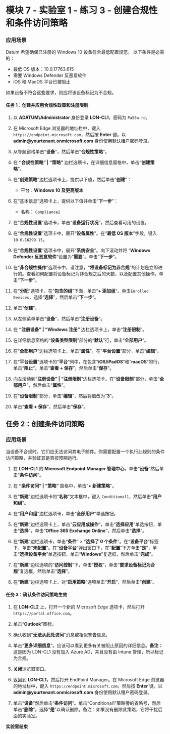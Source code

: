 # 模块 7 - 实验室 1 - 练习 3 - 创建合规性和条件访问策略 

### 应用场景

Datum 希望确保已注册的 Windows 10 设备符合最低配置规范。  以下条件是必需的：

* 最低 OS 版本：10.0.17763.615
* 需要 Windows Defender 反恶意软件
* iOS 和 MacOS 平台已被阻止

如果设备不符合这些要求，则应将该设备标记为不合规。

#### 任务 1：创建并应用合规性政策和注册限制

1.  以 **ADATUM\Administrator** 身份登录 **LON-CL1**，密码为 `Pa55w.rd`。 

2.  在 Microsoft Edge 浏览器的地址栏中，键入 `https://endpoint.microsoft.com`，然后按 **Enter** 键。以 **admin\@yourtenant.onmicrosoft.com** 身份使用默认租户密码登录。

3.  从导航窗格单击“**设备**”，然后单击“**合规性策略**”。

4.  在 **“合规性策略” | “策略”** 边栏选项卡，在详细信息窗格中，单击“**创建策略**”。

5.  在“**创建策略**”边栏选项卡上，提供以下值，然后单击“**创建**”：

    -  平台：**Windows 10 及更高版本**

6.  在“基本信息”选项卡上，提供以下值并单击“**下一步**”：

    -  名称： `Compliance1`

7.  在“**合规性设置**”选项卡，单击“**设备运行状况**”，然后查看可用的设置。

8.  在“**合规性设置**”选项卡中，展开“**设备属性**”。在“**最低 OS 版本**”字段，键入 `10.0.16299.15`。

9.  在“**合规性设置**”选项卡中，展开“**系统安全**”。向下滚动并将 
    “**Windows Defender 反恶意软件**”设置为“**需要**”。单击“**下一步**”。

10. 在“**非合规性操作**”选项卡中，请注意，“**将设备标记为非合规**”的计划是立即进行的。查看如何配置将设备标记为非合规之后的天数，以及配置其他操作。单击“**下一步**”。 

11. 在“**分配**”选项卡，在“**包含的组**”下面，单击“**+ 添加组**”。单击`Enrolled Devices`，选择“**选择**”，然后单击“**下一步**”。

12. 单击“**创建**”。

13. 从左侧菜单单击“**设备**”，然后单击“**注册设备**”。

14. 在 **“注册设备” | “Windows 注册”** 边栏选项卡上，单击“**注册限制**”。

15. 在详细信息窗格的“**设备类型限制**”部分的“**默认**”行，单击“**全部用户**”。
    
16. 在“**全部用户**”边栏选项卡上，单击“**属性**”。在“**平台设置**”部分，单击“**编辑**”。

17. 在“**平台设置**”选项卡的“**平台**”列中，在包含“**iOS/iPadOS**”和“**macOS**”的行，单击“**阻止**”。单击“**查看 + 保存**”，然后单击“**保存**”。

18. 向左滚动到“**注册设备” | “注册限制**”边栏选项卡。在“**设备限制**”部分，单击“**全部用户**”，然后单击“**属性**”。

19. 在“**设备限制**”部分，单击“**编辑**”，然后将值改为“**3**”。  

20. 单击“**查看 + 保存**”，然后单击“**保存**”。


## 任务 2：创建条件访问策略

### 应用场景 

当设备不合规时，它们应无法访问其电子邮件。你需要配置一个执行此规则的条件访问策略，并验证其是否按预期运行。


1.  在 **LON-CL1** 的 **Microsoft Endpoint Manager 管理中心**，单击“**设备**”然后单击“**条件访问**”。

2.  在 **“条件访问” | “策略”** 窗格中，单击“**+ 新建策略**”。

3.  在“**新建**”边栏选项卡的“**名称**”文本框中，键入 `Conditional1`，然后单击“**用户和组**”。

4.  在“**用户和组**”边栏选项卡，单击“**全部用户**”单选按钮。

5.  在“**新建**”边栏选项卡上，单击“**云应用或操作**”，单击“**选择应用**”单选按钮，单击“**选择**”，单击“**Office 365 Exchange Online**”，然后单击“**选择**”。

6.  在“**新建**”边栏选项卡，单击“**条件**” > “**选择了 0 个条件**”。在“**设备平台**”标签下，单击“**未配置**”。在“**设备平台**”弹出窗口下，在“**配置**”下方单击“**是**”，单击“**选择设备平台**”单选按钮，单击“**Windows**”复选框，然后单击“**完成**”。

7.  在“**新建**”边栏选项的“**访问控制**”下，单击“**授权**”，单击“**要求设备标记为合规**”复选框，然后单击“**选择**”。

8.  在“**新建**”边栏选项卡上，对“**启用策略**”选项单击“**开启**”，然后单击“**创建**”。

#### 任务 3：确认条件访问策略生效

1.  在 **LON-CL2** 上，打开一个新的 Microsoft Edge 选项卡，然后打开 `https://portal.office.com`。

2.  单击“**Outlook**”图标。 

3.  确认收到“**无法从此处访问**”消息或相似警告信息。

4.  单击“**更多详细信息**”。应该可以看到更多有关被阻止原因的详细信息。**备注：** 这是因为 LON-CL1 没有加入 Azure AD，并且没有由 Intune 管理，所以标记为合规。

5.  **关闭**浏览器窗口。

6.  返回到 **LON-CL1**，然后打开 EndPoint Manager。在 Microsoft Edge 浏览器的地址栏中，键入 `https://endpoint.microsoft.com`，然后按 **Enter** 键。以 **admin\@yourtenant.onmicrosoft.com** 身份使用默认租户密码登录。

7.  单击“**设备**”然后单击“**条件访问**”。单击“Conditional1”策略旁的省略号，然后单击“**删除**”。选择“**是**”以确认删除。备注：如果没有删除此策略，它将干扰后面的实验室。



**实验室结束**

